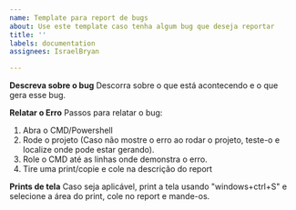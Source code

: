 ```yaml
---
name: Template para report de bugs
about: Use este template caso tenha algum bug que deseja reportar
title: ''
labels: documentation
assignees: IsraelBryan

---
```


**Descreva sobre o bug**
Descorra sobre o que está acontecendo e o que gera esse bug.

**Relatar o Erro**
Passos para relatar o bug:
1. Abra o CMD/Powershell 
2. Rode o projeto (Caso não mostre o erro ao rodar o projeto, teste-o e localize onde pode estar gerando).
3. Role o CMD até as linhas onde demonstra o erro.
4. Tire uma print/copie e cole na descrição do report


**Prints de tela**
Caso seja aplicável, print a tela usando "windows+ctrl+S" e selecione a área do print, cole no report e mande-os.
